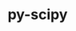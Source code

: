 ---
title: "py-scipy"
layout: cache
categories: [package, develop]
meta: {"compilers": ["apple-clang@=16.0.0", "gcc@=11.1.0", "gcc@=11.4.0", "gcc@=12.3.0", "gcc@=13.2.0", "gcc@=9.4.0", "oneapi@=2024.2.1"], "num_specs": 284, "num_specs_by_stack": {"data-vis-sdk": 9, "e4s": 51, "e4s-neoverse-v2": 18, "e4s-neoverse_v1": 18, "e4s-oneapi": 33, "e4s-power": 6, "ml-darwin-aarch64-mps": 33, "ml-linux-aarch64-cpu": 38, "ml-linux-aarch64-cuda": 38, "ml-linux-x86_64-cpu": 41, "ml-linux-x86_64-cuda": 43, "ml-linux-x86_64-rocm": 16, "root": 284, "tutorial": 8}, "oss": ["sequoia", "ubuntu20.04", "ubuntu22.04", "ubuntu24.04"], "platforms": ["darwin", "linux"], "stacks": ["data-vis-sdk", "e4s", "e4s-neoverse-v2", "e4s-neoverse_v1", "e4s-oneapi", "e4s-power", "ml-darwin-aarch64-mps", "ml-linux-aarch64-cpu", "ml-linux-aarch64-cuda", "ml-linux-x86_64-cpu", "ml-linux-x86_64-cuda", "ml-linux-x86_64-rocm", "root", "tutorial"], "targets": ["aarch64", "neoverse_v1", "neoverse_v2", "ppc64le", "x86_64_v3"], "versions": ["1.13.1", "1.14.1", "1.15.1", "1.15.2"]}
spec_details: [{"compiler": "gcc@=11.4.0", "hash": "2ahjytgpj6yp7myt4shek7u4k4roekdq", "os": "ubuntu22.04", "platform": "linux", "size": "-", "stacks": ["e4s-neoverse-v2", "root"], "target": "neoverse_v2", "variants": ["build_system=python_pip"], "versions": ["1.15.2"]}, {"compiler": "gcc@=11.4.0", "hash": "2ex6iwcokycah3iyq66kadhimqcsbtsi", "os": "ubuntu22.04", "platform": "linux", "size": "-", "stacks": ["e4s", "root"], "target": "x86_64_v3", "variants": ["build_system=python_pip"], "versions": ["1.15.2"]}, {"compiler": "gcc@=11.1.0", "hash": "2flxibvnu35at4cia26ibvy3jncxhsde", "os": "ubuntu20.04", "platform": "linux", "size": "-", "stacks": ["data-vis-sdk", "root"], "target": "x86_64_v3", "variants": ["build_system=python_pip"], "versions": ["1.15.2"]}, {"compiler": "gcc@=11.4.0", "hash": "2m7hqf3ywgko7dvwzdlps5vgmsp3aseq", "os": "ubuntu22.04", "platform": "linux", "size": "-", "stacks": ["e4s-neoverse-v2", "root"], "target": "neoverse_v2", "variants": ["build_system=python_pip"], "versions": ["1.15.2"]}, {"compiler": "apple-clang@=16.0.0", "hash": "2oetpfctscrvoyhauzgidcg4tc2uebuq", "os": "sequoia", "platform": "darwin", "size": "-", "stacks": ["ml-darwin-aarch64-mps", "root"], "target": "aarch64", "variants": ["build_system=python_pip"], "versions": ["1.15.2"]}, {"compiler": "gcc@=11.4.0", "hash": "2q6n5736adk4x7f2txer3gajvlc5zxul", "os": "ubuntu22.04", "platform": "linux", "size": "-", "stacks": ["root"], "target": "x86_64_v3", "variants": ["build_system=python_pip"], "versions": ["1.15.2"]}, {"compiler": "gcc@=11.4.0", "hash": "2seuwismeecq4w4brwgwh4kzigfzns64", "os": "ubuntu22.04", "platform": "linux", "size": "-", "stacks": ["e4s-neoverse_v1", "root"], "target": "neoverse_v1", "variants": ["build_system=python_pip", "patches=3720932"], "versions": ["1.13.1"]}, {"compiler": "gcc@=13.2.0", "hash": "2vty7dhmzboo5wpknbk6owyjppflpma4", "os": "ubuntu24.04", "platform": "linux", "size": "-", "stacks": ["ml-linux-x86_64-cpu", "ml-linux-x86_64-cuda", "root"], "target": "x86_64_v3", "variants": ["build_system=python_pip"], "versions": ["1.15.2"]}, {"compiler": "apple-clang@=16.0.0", "hash": "2zzeiyacc4d5wztvumfxwl5xp7wtlxmb", "os": "sequoia", "platform": "darwin", "size": "-", "stacks": ["root"], "target": "aarch64", "variants": ["build_system=python_pip"], "versions": ["1.15.2"]}, {"compiler": "gcc@=11.4.0", "hash": "34h7b3y2ptibwr5qizfz2ksjj73v7zzc", "os": "ubuntu22.04", "platform": "linux", "size": "-", "stacks": ["e4s", "root"], "target": "x86_64_v3", "variants": ["build_system=python_pip"], "versions": ["1.15.2"]}, {"compiler": "gcc@=13.2.0", "hash": "35ztjmopxqglfptybdeirpd3oxpghvou", "os": "ubuntu24.04", "platform": "linux", "size": "-", "stacks": ["ml-linux-aarch64-cuda", "root"], "target": "aarch64", "variants": ["build_system=python_pip"], "versions": ["1.15.2"]}, {"compiler": "gcc@=13.2.0", "hash": "3a3cnklbq7ewdvqy2koqgj2njfnyko76", "os": "ubuntu24.04", "platform": "linux", "size": "-", "stacks": ["ml-linux-aarch64-cpu", "ml-linux-aarch64-cuda", "root"], "target": "aarch64", "variants": ["build_system=python_pip"], "versions": ["1.15.2"]}, {"compiler": "oneapi@=2024.2.1", "hash": "3f7nq6mf6cthuq3eviqutaog6pmc4sa4", "os": "ubuntu22.04", "platform": "linux", "size": "-", "stacks": ["e4s-oneapi", "root"], "target": "x86_64_v3", "variants": ["build_system=python_pip"], "versions": ["1.15.2"]}, {"compiler": "oneapi@=2024.2.1", "hash": "3jdhc3tp2shwor4yftddnvoidg7xkwzq", "os": "ubuntu22.04", "platform": "linux", "size": "-", "stacks": ["e4s-oneapi", "root"], "target": "x86_64_v3", "variants": ["build_system=python_pip"], "versions": ["1.15.2"]}, {"compiler": "gcc@=13.2.0", "hash": "3lf4nenkglzys6y4uyj4l4endd2fcyle", "os": "ubuntu24.04", "platform": "linux", "size": "-", "stacks": ["ml-linux-x86_64-cpu", "ml-linux-x86_64-cuda", "root"], "target": "x86_64_v3", "variants": ["build_system=python_pip"], "versions": ["1.15.2"]}, {"compiler": "gcc@=11.4.0", "hash": "3orovflxl5ej2fkbombwirqgyioitmtr", "os": "ubuntu22.04", "platform": "linux", "size": "-", "stacks": ["e4s", "root"], "target": "x86_64_v3", "variants": ["build_system=python_pip"], "versions": ["1.15.2"]}, {"compiler": "gcc@=11.4.0", "hash": "3ueob37afqa622v3mjyyrxrbdh4qx5fn", "os": "ubuntu22.04", "platform": "linux", "size": "-", "stacks": ["e4s", "root"], "target": "x86_64_v3", "variants": ["build_system=python_pip"], "versions": ["1.15.2"]}, {"compiler": "oneapi@=2024.2.1", "hash": "42lxjsdj43luyneea6nmcejkb3trbnci", "os": "ubuntu22.04", "platform": "linux", "size": "-", "stacks": ["e4s-oneapi", "root"], "target": "x86_64_v3", "variants": ["build_system=python_pip"], "versions": ["1.15.2"]}, {"compiler": "oneapi@=2024.2.1", "hash": "467nr6tkzz3plpelxx2ogu5qsh755lnk", "os": "ubuntu22.04", "platform": "linux", "size": "-", "stacks": ["e4s-oneapi", "root"], "target": "x86_64_v3", "variants": ["build_system=python_pip"], "versions": ["1.15.2"]}, {"compiler": "gcc@=11.4.0", "hash": "4dnw4juellritp3fqpjciipdks46cmpb", "os": "ubuntu22.04", "platform": "linux", "size": "-", "stacks": ["e4s", "root"], "target": "x86_64_v3", "variants": ["build_system=python_pip"], "versions": ["1.15.2"]}, {"compiler": "gcc@=11.4.0", "hash": "4hmf5uzz5x55chlkqxuik3vc3rxe5s3k", "os": "ubuntu22.04", "platform": "linux", "size": "-", "stacks": ["e4s", "root"], "target": "x86_64_v3", "variants": ["build_system=python_pip"], "versions": ["1.15.2"]}, {"compiler": "apple-clang@=16.0.0", "hash": "4iqkst7k66dkxthrdt5ax5juypgxkwq2", "os": "sequoia", "platform": "darwin", "size": "-", "stacks": ["ml-darwin-aarch64-mps", "root"], "target": "aarch64", "variants": ["build_system=python_pip"], "versions": ["1.15.2"]}, {"compiler": "apple-clang@=16.0.0", "hash": "4pq3ahzj4qm2yd5ht52txeojwljjl6or", "os": "sequoia", "platform": "darwin", "size": "-", "stacks": ["ml-darwin-aarch64-mps", "root"], "target": "aarch64", "variants": ["build_system=python_pip"], "versions": ["1.15.2"]}, {"compiler": "gcc@=11.4.0", "hash": "4rmujw5xso37kx6ktmgmkw374aodf3f3", "os": "ubuntu22.04", "platform": "linux", "size": "-", "stacks": ["e4s", "root"], "target": "x86_64_v3", "variants": ["build_system=python_pip"], "versions": ["1.15.2"]}, {"compiler": "gcc@=11.4.0", "hash": "4rvmfacjnhxotxnrfx6pzlmaljx7fzpd", "os": "ubuntu22.04", "platform": "linux", "size": "-", "stacks": ["e4s", "root"], "target": "x86_64_v3", "variants": ["build_system=python_pip", "patches=3720932"], "versions": ["1.13.1"]}, {"compiler": "gcc@=13.2.0", "hash": "4t7bsgvo5oozf7wkapzjy3asnkffcm56", "os": "ubuntu24.04", "platform": "linux", "size": "-", "stacks": ["ml-linux-aarch64-cpu", "ml-linux-aarch64-cuda", "root"], "target": "aarch64", "variants": ["build_system=python_pip"], "versions": ["1.15.2"]}, {"compiler": "gcc@=13.2.0", "hash": "4w7vj7zdw46m6zxtqntmo23ko572hqxh", "os": "ubuntu24.04", "platform": "linux", "size": "-", "stacks": ["ml-linux-x86_64-cpu", "ml-linux-x86_64-cuda", "ml-linux-x86_64-rocm", "root"], "target": "x86_64_v3", "variants": ["build_system=python_pip"], "versions": ["1.15.2"]}, {"compiler": "gcc@=13.2.0", "hash": "4xf4olmc5xkad4j4vmctc6uajy2dmbql", "os": "ubuntu24.04", "platform": "linux", "size": "-", "stacks": ["ml-linux-x86_64-cpu", "ml-linux-x86_64-cuda", "ml-linux-x86_64-rocm", "root"], "target": "x86_64_v3", "variants": ["build_system=python_pip"], "versions": ["1.15.2"]}, {"compiler": "gcc@=13.2.0", "hash": "4yhvcobmudminuqipxvq6gwuuvfwc77i", "os": "ubuntu24.04", "platform": "linux", "size": "-", "stacks": ["ml-linux-x86_64-cpu", "ml-linux-x86_64-cuda", "ml-linux-x86_64-rocm", "root"], "target": "x86_64_v3", "variants": ["build_system=python_pip"], "versions": ["1.15.2"]}, {"compiler": "gcc@=13.2.0", "hash": "53jtdhzacewnegzsg643rzpbxzd3svih", "os": "ubuntu24.04", "platform": "linux", "size": "-", "stacks": ["ml-linux-x86_64-cpu", "ml-linux-x86_64-cuda", "ml-linux-x86_64-rocm", "root"], "target": "x86_64_v3", "variants": ["build_system=python_pip"], "versions": ["1.15.2"]}, {"compiler": "gcc@=11.4.0", "hash": "54kkwcsn32c4wa5rdtj2jcvt7bt363cv", "os": "ubuntu22.04", "platform": "linux", "size": "-", "stacks": ["e4s-neoverse_v1", "root"], "target": "neoverse_v1", "variants": ["build_system=python_pip"], "versions": ["1.14.1"]}, {"compiler": "gcc@=13.2.0", "hash": "54xz6wse7yan76sdoahgnkq4ghepdjrw", "os": "ubuntu24.04", "platform": "linux", "size": "-", "stacks": ["ml-linux-x86_64-cpu", "ml-linux-x86_64-cuda", "root"], "target": "x86_64_v3", "variants": ["build_system=python_pip"], "versions": ["1.15.2"]}, {"compiler": "gcc@=11.4.0", "hash": "56jnkexoi65vwh6f2ziy5bqlhbnr4rhg", "os": "ubuntu22.04", "platform": "linux", "size": "-", "stacks": ["e4s-neoverse_v1", "root"], "target": "neoverse_v1", "variants": ["build_system=python_pip", "patches=3720932"], "versions": ["1.13.1"]}, {"compiler": "gcc@=11.4.0", "hash": "5bjio6fkvdhjk6qfpteww6m42bhd3pfi", "os": "ubuntu22.04", "platform": "linux", "size": "-", "stacks": ["e4s", "root"], "target": "x86_64_v3", "variants": ["build_system=python_pip", "patches=3720932"], "versions": ["1.13.1"]}, {"compiler": "gcc@=11.4.0", "hash": "5mzfo3owly664au4vquzgpoarezw24fs", "os": "ubuntu22.04", "platform": "linux", "size": "-", "stacks": ["e4s", "root"], "target": "x86_64_v3", "variants": ["build_system=python_pip", "patches=3720932"], "versions": ["1.13.1"]}, {"compiler": "gcc@=11.4.0", "hash": "5ntgwaaap3zuo2g5irzkelurdszixun5", "os": "ubuntu22.04", "platform": "linux", "size": "-", "stacks": ["e4s", "root"], "target": "x86_64_v3", "variants": ["build_system=python_pip"], "versions": ["1.15.2"]}, {"compiler": "gcc@=13.2.0", "hash": "5qmcbujrznkzaz2igaqzooaqrphvjl4k", "os": "ubuntu24.04", "platform": "linux", "size": "-", "stacks": ["ml-linux-x86_64-cpu", "ml-linux-x86_64-cuda", "ml-linux-x86_64-rocm", "root"], "target": "x86_64_v3", "variants": ["build_system=python_pip"], "versions": ["1.15.2"]}, {"compiler": "gcc@=13.2.0", "hash": "5ve27wkbm333xtswbhbh6g24dkgrxymy", "os": "ubuntu24.04", "platform": "linux", "size": "-", "stacks": ["ml-linux-aarch64-cpu", "ml-linux-aarch64-cuda", "root"], "target": "aarch64", "variants": ["build_system=python_pip"], "versions": ["1.15.2"]}, {"compiler": "oneapi@=2024.2.1", "hash": "5wt7pbew4juxxu33e4xhjaghs4ehd2dw", "os": "ubuntu22.04", "platform": "linux", "size": "-", "stacks": ["e4s-oneapi", "root"], "target": "x86_64_v3", "variants": ["build_system=python_pip"], "versions": ["1.15.2"]}, {"compiler": "oneapi@=2024.2.1", "hash": "6cmg2wtsfsenxwocsaw4zmv6kcxk4jvp", "os": "ubuntu22.04", "platform": "linux", "size": "-", "stacks": ["e4s-oneapi", "root"], "target": "x86_64_v3", "variants": ["build_system=python_pip"], "versions": ["1.15.2"]}, {"compiler": "oneapi@=2024.2.1", "hash": "6csveauiypv7642quwrywsxhgjlohavz", "os": "ubuntu22.04", "platform": "linux", "size": "-", "stacks": ["e4s-oneapi", "root"], "target": "x86_64_v3", "variants": ["build_system=python_pip"], "versions": ["1.15.2"]}, {"compiler": "gcc@=11.4.0", "hash": "6eampq4ppescwjvi4yuwgdsvmp6gpf3e", "os": "ubuntu22.04", "platform": "linux", "size": "-", "stacks": ["e4s-neoverse_v1", "root"], "target": "neoverse_v1", "variants": ["build_system=python_pip"], "versions": ["1.14.1"]}, {"compiler": "gcc@=13.2.0", "hash": "6l6geutboymt6uba2u2sqqgellr47lth", "os": "ubuntu24.04", "platform": "linux", "size": "-", "stacks": ["ml-linux-aarch64-cpu", "ml-linux-aarch64-cuda", "root"], "target": "aarch64", "variants": ["build_system=python_pip"], "versions": ["1.15.2"]}, {"compiler": "gcc@=13.2.0", "hash": "6tvnfkk3d6nn7lh225p7z2t44pjzrnne", "os": "ubuntu24.04", "platform": "linux", "size": "-", "stacks": ["ml-linux-x86_64-cpu", "ml-linux-x86_64-cuda", "root"], "target": "x86_64_v3", "variants": ["build_system=python_pip"], "versions": ["1.15.2"]}, {"compiler": "gcc@=13.2.0", "hash": "6ugatpx4pqzxlmufopbxxsrzi5x6bonk", "os": "ubuntu24.04", "platform": "linux", "size": "-", "stacks": ["ml-linux-x86_64-cpu", "ml-linux-x86_64-cuda", "root"], "target": "x86_64_v3", "variants": ["build_system=python_pip"], "versions": ["1.15.2"]}, {"compiler": "oneapi@=2024.2.1", "hash": "6wnrugaxkjsgzsna4jfesj5uimtumcs6", "os": "ubuntu22.04", "platform": "linux", "size": "-", "stacks": ["e4s-oneapi", "root"], "target": "x86_64_v3", "variants": ["build_system=python_pip"], "versions": ["1.15.2"]}, {"compiler": "gcc@=13.2.0", "hash": "7i5gdkresfonsukhwqlvpytb37bnfufg", "os": "ubuntu24.04", "platform": "linux", "size": "-", "stacks": ["root"], "target": "aarch64", "variants": ["build_system=python_pip"], "versions": ["1.15.2"]}, {"compiler": "gcc@=13.2.0", "hash": "7kejgx6ivlu6hnv6fzwjv54tubvrxitx", "os": "ubuntu24.04", "platform": "linux", "size": "-", "stacks": ["ml-linux-aarch64-cpu", "ml-linux-aarch64-cuda", "root"], "target": "aarch64", "variants": ["build_system=python_pip"], "versions": ["1.15.2"]}, {"compiler": "gcc@=11.4.0", "hash": "7kiug5m5sa2mwoozzftaya77a4gtv4qm", "os": "ubuntu22.04", "platform": "linux", "size": "-", "stacks": ["e4s", "root"], "target": "x86_64_v3", "variants": ["build_system=python_pip"], "versions": ["1.15.2"]}, {"compiler": "gcc@=13.2.0", "hash": "7l7s5l7ridpud4da6fkrpkb55ycuowmj", "os": "ubuntu24.04", "platform": "linux", "size": "-", "stacks": ["ml-linux-x86_64-cpu", "ml-linux-x86_64-cuda", "root"], "target": "x86_64_v3", "variants": ["build_system=python_pip"], "versions": ["1.15.2"]}, {"compiler": "gcc@=13.2.0", "hash": "7pbockzimhoqqropsmxijmensmvufyh5", "os": "ubuntu24.04", "platform": "linux", "size": "-", "stacks": ["ml-linux-x86_64-cuda", "root"], "target": "x86_64_v3", "variants": ["build_system=python_pip"], "versions": ["1.15.2"]}, {"compiler": "gcc@=11.4.0", "hash": "7stxqtwb2wllj4u5gkyfzlj3xzelzpqh", "os": "ubuntu22.04", "platform": "linux", "size": "-", "stacks": ["e4s", "root"], "target": "x86_64_v3", "variants": ["build_system=python_pip"], "versions": ["1.15.2"]}, {"compiler": "gcc@=11.4.0", "hash": "a4jngysx3x3ekanyzdvbhirtuzt5idem", "os": "ubuntu22.04", "platform": "linux", "size": "-", "stacks": ["e4s", "root"], "target": "x86_64_v3", "variants": ["build_system=python_pip"], "versions": ["1.15.2"]}, {"compiler": "gcc@=11.4.0", "hash": "a5baikkubny5drvv6cbadsze4vtjg5qa", "os": "ubuntu22.04", "platform": "linux", "size": "-", "stacks": ["e4s", "root"], "target": "x86_64_v3", "variants": ["build_system=python_pip"], "versions": ["1.15.2"]}, {"compiler": "gcc@=13.2.0", "hash": "a746v23oyxe3c7ar7w2kbtq7i6b4fnqb", "os": "ubuntu24.04", "platform": "linux", "size": "-", "stacks": ["ml-linux-aarch64-cpu", "ml-linux-aarch64-cuda", "root"], "target": "aarch64", "variants": ["build_system=python_pip"], "versions": ["1.15.2"]}, {"compiler": "gcc@=13.2.0", "hash": "aeghen4bb7rwvs3cvmqhome7ovtmoskg", "os": "ubuntu24.04", "platform": "linux", "size": "-", "stacks": ["ml-linux-x86_64-cpu", "ml-linux-x86_64-cuda", "ml-linux-x86_64-rocm", "root"], "target": "x86_64_v3", "variants": ["build_system=python_pip"], "versions": ["1.15.2"]}, {"compiler": "gcc@=13.2.0", "hash": "ajan746wkhsy4rbwdlsgv3buqgqx2s6g", "os": "ubuntu24.04", "platform": "linux", "size": "-", "stacks": ["ml-linux-aarch64-cpu", "ml-linux-aarch64-cuda", "root"], "target": "aarch64", "variants": ["build_system=python_pip"], "versions": ["1.15.2"]}, {"compiler": "apple-clang@=16.0.0", "hash": "ajm5qzvoa33cumqdlsbopyrhdm3qyaid", "os": "sequoia", "platform": "darwin", "size": "-", "stacks": ["ml-darwin-aarch64-mps", "root"], "target": "aarch64", "variants": ["build_system=python_pip"], "versions": ["1.15.2"]}, {"compiler": "apple-clang@=16.0.0", "hash": "argumy2gvfoabztjg7uiw7ayny66umjs", "os": "sequoia", "platform": "darwin", "size": "-", "stacks": ["ml-darwin-aarch64-mps", "root"], "target": "aarch64", "variants": ["build_system=python_pip"], "versions": ["1.15.2"]}, {"compiler": "apple-clang@=16.0.0", "hash": "av4h6pieewtbpihhttaz3ms2b34l2w2v", "os": "sequoia", "platform": "darwin", "size": "-", "stacks": ["ml-darwin-aarch64-mps", "root"], "target": "aarch64", "variants": ["build_system=python_pip"], "versions": ["1.15.2"]}, {"compiler": "gcc@=13.2.0", "hash": "awu62ekv5wn2hgwwpmglhzcxflufm3mg", "os": "ubuntu24.04", "platform": "linux", "size": "-", "stacks": ["ml-linux-x86_64-cpu", "ml-linux-x86_64-cuda", "root"], "target": "x86_64_v3", "variants": ["build_system=python_pip"], "versions": ["1.15.2"]}, {"compiler": "gcc@=11.4.0", "hash": "b4wzwvxpvngri25pyj3tr4dpxyh2lbes", "os": "ubuntu22.04", "platform": "linux", "size": "-", "stacks": ["e4s", "root"], "target": "x86_64_v3", "variants": ["build_system=python_pip"], "versions": ["1.15.2"]}, {"compiler": "oneapi@=2024.2.1", "hash": "bc4vl2ejodmg6tbdeitgvmrvuvakf5aa", "os": "ubuntu22.04", "platform": "linux", "size": "-", "stacks": ["e4s-oneapi", "root"], "target": "x86_64_v3", "variants": ["build_system=python_pip"], "versions": ["1.15.2"]}, {"compiler": "gcc@=12.3.0", "hash": "bdh6bf3vwlnhrkg3fspcj2f3hthatxvr", "os": "ubuntu22.04", "platform": "linux", "size": "-", "stacks": ["root", "tutorial"], "target": "x86_64_v3", "variants": ["build_system=python_pip"], "versions": ["1.15.2"]}, {"compiler": "apple-clang@=16.0.0", "hash": "bfifl6vuc2zsroacmxqgp2r3boat4f7d", "os": "sequoia", "platform": "darwin", "size": "-", "stacks": ["ml-darwin-aarch64-mps", "root"], "target": "aarch64", "variants": ["build_system=python_pip"], "versions": ["1.15.2"]}, {"compiler": "oneapi@=2024.2.1", "hash": "bi67qs5a6o5s6qpzeegr6mvitax5spcn", "os": "ubuntu22.04", "platform": "linux", "size": "-", "stacks": ["e4s-oneapi", "root"], "target": "x86_64_v3", "variants": ["build_system=python_pip"], "versions": ["1.15.2"]}, {"compiler": "gcc@=13.2.0", "hash": "brfuln2h32girxmzvkozlp7wcc7vijgu", "os": "ubuntu24.04", "platform": "linux", "size": "-", "stacks": ["ml-linux-x86_64-cpu", "ml-linux-x86_64-cuda", "root"], "target": "x86_64_v3", "variants": ["build_system=python_pip"], "versions": ["1.15.2"]}, {"compiler": "gcc@=11.4.0", "hash": "bxpkismixv7npfuo6jisei3cav3c3fvj", "os": "ubuntu22.04", "platform": "linux", "size": "-", "stacks": ["e4s", "root"], "target": "x86_64_v3", "variants": ["build_system=python_pip"], "versions": ["1.15.2"]}, {"compiler": "gcc@=13.2.0", "hash": "c3kegxwinyg6rft6g2qtmnwpecrzd3av", "os": "ubuntu24.04", "platform": "linux", "size": "-", "stacks": ["ml-linux-aarch64-cpu", "ml-linux-aarch64-cuda", "root"], "target": "aarch64", "variants": ["build_system=python_pip"], "versions": ["1.15.2"]}, {"compiler": "gcc@=13.2.0", "hash": "cbf3ss3zllxzk4vpew5b2ylt3uv7rw3s", "os": "ubuntu24.04", "platform": "linux", "size": "-", "stacks": ["root"], "target": "x86_64_v3", "variants": ["build_system=python_pip"], "versions": ["1.15.2"]}, {"compiler": "gcc@=9.4.0", "hash": "cbko5oau3lifyg5i4tgun3xmlsn3j6a2", "os": "ubuntu20.04", "platform": "linux", "size": "-", "stacks": ["e4s-power", "root"], "target": "ppc64le", "variants": ["build_system=python_pip"], "versions": ["1.15.1"]}, {"compiler": "gcc@=13.2.0", "hash": "cmfftmhu3yhkczu5jdhpbjikbdc4ikrd", "os": "ubuntu24.04", "platform": "linux", "size": "-", "stacks": ["ml-linux-x86_64-cpu", "ml-linux-x86_64-cuda", "ml-linux-x86_64-rocm", "root"], "target": "x86_64_v3", "variants": ["build_system=python_pip"], "versions": ["1.15.2"]}, {"compiler": "gcc@=11.4.0", "hash": "curpa6fmi4f5nn5snizxpllwpg5y2qur", "os": "ubuntu22.04", "platform": "linux", "size": "-", "stacks": ["e4s", "root"], "target": "x86_64_v3", "variants": ["build_system=python_pip"], "versions": ["1.15.2"]}, {"compiler": "gcc@=11.4.0", "hash": "ddewtckupfy2p4zt4f74ceqgd65fuoie", "os": "ubuntu22.04", "platform": "linux", "size": "-", "stacks": ["e4s-neoverse_v1", "root"], "target": "neoverse_v1", "variants": ["build_system=python_pip", "patches=3720932"], "versions": ["1.13.1"]}, {"compiler": "gcc@=9.4.0", "hash": "dlwxcnmm5hbcta3sf65q57vsu34bb4pn", "os": "ubuntu20.04", "platform": "linux", "size": "-", "stacks": ["e4s-power", "root"], "target": "ppc64le", "variants": ["build_system=python_pip"], "versions": ["1.15.1"]}, {"compiler": "gcc@=13.2.0", "hash": "dmyxmiaccem5ed27m4fr4jth2jn3k6je", "os": "ubuntu24.04", "platform": "linux", "size": "-", "stacks": ["ml-linux-x86_64-cpu", "ml-linux-x86_64-cuda", "root"], "target": "x86_64_v3", "variants": ["build_system=python_pip"], "versions": ["1.15.2"]}, {"compiler": "gcc@=13.2.0", "hash": "dnwqe4gogezuuln6ppgq3jssrkmh7r76", "os": "ubuntu24.04", "platform": "linux", "size": "-", "stacks": ["root"], "target": "aarch64", "variants": ["build_system=python_pip"], "versions": ["1.15.2"]}, {"compiler": "oneapi@=2024.2.1", "hash": "dqtbolzvattnexf32wu37ccuk5jjbfdh", "os": "ubuntu22.04", "platform": "linux", "size": "-", "stacks": ["e4s-oneapi", "root"], "target": "x86_64_v3", "variants": ["build_system=python_pip"], "versions": ["1.15.2"]}, {"compiler": "gcc@=13.2.0", "hash": "drsknnevp5rfn6ow4ydxupjqebvckq4h", "os": "ubuntu24.04", "platform": "linux", "size": "-", "stacks": ["ml-linux-aarch64-cpu", "root"], "target": "aarch64", "variants": ["build_system=python_pip"], "versions": ["1.15.2"]}, {"compiler": "oneapi@=2024.2.1", "hash": "dsi4pciiyra4jrjrhhplgxtoeuwwhqf4", "os": "ubuntu22.04", "platform": "linux", "size": "-", "stacks": ["root"], "target": "x86_64_v3", "variants": ["build_system=python_pip"], "versions": ["1.15.2"]}, {"compiler": "gcc@=13.2.0", "hash": "dst7o3dd5ij2akqz7cowpmiypp6g3or5", "os": "ubuntu24.04", "platform": "linux", "size": "-", "stacks": ["ml-linux-x86_64-cpu", "ml-linux-x86_64-cuda", "ml-linux-x86_64-rocm", "root"], "target": "x86_64_v3", "variants": ["build_system=python_pip"], "versions": ["1.15.2"]}, {"compiler": "gcc@=11.4.0", "hash": "dudcuset5sa6oeefp2odunf5xuw6fpmv", "os": "ubuntu22.04", "platform": "linux", "size": "-", "stacks": ["e4s", "root"], "target": "x86_64_v3", "variants": ["build_system=python_pip"], "versions": ["1.15.2"]}, {"compiler": "gcc@=13.2.0", "hash": "dyl6h7cqqnqd5mxudqiepxtvlorlegig", "os": "ubuntu24.04", "platform": "linux", "size": "-", "stacks": ["ml-linux-aarch64-cpu", "ml-linux-aarch64-cuda", "root"], "target": "aarch64", "variants": ["build_system=python_pip"], "versions": ["1.15.2"]}, {"compiler": "gcc@=11.4.0", "hash": "e4tnoj4tb3t33ukdlnhtx2gd44eodblv", "os": "ubuntu22.04", "platform": "linux", "size": "-", "stacks": ["e4s", "root"], "target": "x86_64_v3", "variants": ["build_system=python_pip"], "versions": ["1.15.2"]}, {"compiler": "gcc@=11.4.0", "hash": "el3cxfaezdvo2yl33xmr72kvd3jblwdi", "os": "ubuntu22.04", "platform": "linux", "size": "-", "stacks": ["e4s-neoverse-v2", "root"], "target": "neoverse_v2", "variants": ["build_system=python_pip"], "versions": ["1.15.2"]}, {"compiler": "gcc@=11.4.0", "hash": "elgfxtxlv6rupobeq7ld65rhwvhimawa", "os": "ubuntu22.04", "platform": "linux", "size": "-", "stacks": ["e4s", "root"], "target": "x86_64_v3", "variants": ["build_system=python_pip"], "versions": ["1.15.2"]}, {"compiler": "gcc@=11.4.0", "hash": "enpx5xyn7tokxmokrovcjruy63txhl7z", "os": "ubuntu22.04", "platform": "linux", "size": "-", "stacks": ["e4s", "root"], "target": "x86_64_v3", "variants": ["build_system=python_pip", "patches=3720932"], "versions": ["1.13.1"]}, {"compiler": "gcc@=11.4.0", "hash": "eo27bdk5railswgbd6cdjxursoljo3aj", "os": "ubuntu22.04", "platform": "linux", "size": "-", "stacks": ["e4s", "root"], "target": "x86_64_v3", "variants": ["build_system=python_pip"], "versions": ["1.15.2"]}, {"compiler": "gcc@=11.4.0", "hash": "eq7kdxq2fd4g6a6mzrqutzyybv27tzsc", "os": "ubuntu22.04", "platform": "linux", "size": "-", "stacks": ["e4s", "root"], "target": "x86_64_v3", "variants": ["build_system=python_pip"], "versions": ["1.15.2"]}, {"compiler": "apple-clang@=16.0.0", "hash": "f3t67aqay5w6v5nkd7taa7q2n4zulghg", "os": "sequoia", "platform": "darwin", "size": "-", "stacks": ["ml-darwin-aarch64-mps", "root"], "target": "aarch64", "variants": ["build_system=python_pip"], "versions": ["1.15.2"]}, {"compiler": "gcc@=11.1.0", "hash": "fdeeerul7ug2iz6wtowzezcqbbibbelp", "os": "ubuntu20.04", "platform": "linux", "size": "-", "stacks": ["data-vis-sdk", "root"], "target": "x86_64_v3", "variants": ["build_system=python_pip"], "versions": ["1.15.2"]}, {"compiler": "apple-clang@=16.0.0", "hash": "fgit57xw7j3wjngzccgljwy72vrredg6", "os": "sequoia", "platform": "darwin", "size": "-", "stacks": ["ml-darwin-aarch64-mps", "root"], "target": "aarch64", "variants": ["build_system=python_pip"], "versions": ["1.15.2"]}, {"compiler": "gcc@=12.3.0", "hash": "fhsedoukdyy5wz5hkjy2ybq2zaxse73a", "os": "ubuntu22.04", "platform": "linux", "size": "-", "stacks": ["root", "tutorial"], "target": "x86_64_v3", "variants": ["build_system=python_pip"], "versions": ["1.15.2"]}, {"compiler": "gcc@=11.4.0", "hash": "fmo3lb7ojwzwew4sgbxvci62rhirqeow", "os": "ubuntu22.04", "platform": "linux", "size": "-", "stacks": ["e4s", "root"], "target": "x86_64_v3", "variants": ["build_system=python_pip"], "versions": ["1.15.2"]}, {"compiler": "gcc@=9.4.0", "hash": "frluscgct6ez3hgmcxlw7hhkqz3hqqv4", "os": "ubuntu20.04", "platform": "linux", "size": "-", "stacks": ["e4s-power", "root"], "target": "ppc64le", "variants": ["build_system=python_pip"], "versions": ["1.15.1"]}, {"compiler": "gcc@=13.2.0", "hash": "fzbx3tyjmpujbex7uh7gkd7tnrpc4dtg", "os": "ubuntu24.04", "platform": "linux", "size": "-", "stacks": ["ml-linux-aarch64-cpu", "ml-linux-aarch64-cuda", "root"], "target": "aarch64", "variants": ["build_system=python_pip"], "versions": ["1.15.2"]}, {"compiler": "gcc@=13.2.0", "hash": "g6c4gmhfqjgkqsb4jlpbwpnym52yghlz", "os": "ubuntu24.04", "platform": "linux", "size": "-", "stacks": ["ml-linux-aarch64-cpu", "ml-linux-aarch64-cuda", "root"], "target": "aarch64", "variants": ["build_system=python_pip"], "versions": ["1.15.2"]}, {"compiler": "apple-clang@=16.0.0", "hash": "g6vuet32pflupt5wwsqcaakjor7du6t6", "os": "sequoia", "platform": "darwin", "size": "-", "stacks": ["ml-darwin-aarch64-mps", "root"], "target": "aarch64", "variants": ["build_system=python_pip"], "versions": ["1.15.2"]}, {"compiler": "oneapi@=2024.2.1", "hash": "gb74sqsv3fp4ycmkwy6st7y674r5xkwm", "os": "ubuntu22.04", "platform": "linux", "size": "-", "stacks": ["e4s-oneapi", "root"], "target": "x86_64_v3", "variants": ["build_system=python_pip"], "versions": ["1.15.2"]}, {"compiler": "gcc@=11.4.0", "hash": "gdd4xx7ivc5lsh4hxif3ezytpaqemkp7", "os": "ubuntu22.04", "platform": "linux", "size": "-", "stacks": ["root"], "target": "x86_64_v3", "variants": ["build_system=python_pip"], "versions": ["1.15.2"]}, {"compiler": "gcc@=11.4.0", "hash": "gebphjted627ntgronjdxsh75h75gtq2", "os": "ubuntu22.04", "platform": "linux", "size": "-", "stacks": ["e4s-neoverse_v1", "root"], "target": "neoverse_v1", "variants": ["build_system=python_pip"], "versions": ["1.14.1"]}, {"compiler": "gcc@=11.4.0", "hash": "gny3sukiarifc5oyv2i7krvch3x2anmv", "os": "ubuntu22.04", "platform": "linux", "size": "-", "stacks": ["e4s-neoverse_v1", "root"], "target": "neoverse_v1", "variants": ["build_system=python_pip", "patches=3720932"], "versions": ["1.13.1"]}, {"compiler": "gcc@=11.4.0", "hash": "goqpiga7oftj6gm6gr6hqgf6btikyi7b", "os": "ubuntu22.04", "platform": "linux", "size": "-", "stacks": ["e4s", "root"], "target": "x86_64_v3", "variants": ["build_system=python_pip"], "versions": ["1.15.2"]}, {"compiler": "gcc@=13.2.0", "hash": "gpz6wp6goxtqr44k3c5sgxowztggjpom", "os": "ubuntu24.04", "platform": "linux", "size": "-", "stacks": ["ml-linux-aarch64-cpu", "ml-linux-aarch64-cuda", "root"], "target": "aarch64", "variants": ["build_system=python_pip"], "versions": ["1.15.2"]}, {"compiler": "gcc@=11.4.0", "hash": "gshqcxihe3wwlz6zwfoefr3pdbzl5ca7", "os": "ubuntu22.04", "platform": "linux", "size": "-", "stacks": ["e4s", "root"], "target": "x86_64_v3", "variants": ["build_system=python_pip"], "versions": ["1.15.2"]}, {"compiler": "oneapi@=2024.2.1", "hash": "gzek7bxes2rm3jktjtdz7nt67iehuyu2", "os": "ubuntu22.04", "platform": "linux", "size": "-", "stacks": ["e4s-oneapi", "root"], "target": "x86_64_v3", "variants": ["build_system=python_pip"], "versions": ["1.15.2"]}, {"compiler": "gcc@=11.1.0", "hash": "gzkjllcq5jmptk7isbzhmjkj3777obu5", "os": "ubuntu20.04", "platform": "linux", "size": "-", "stacks": ["data-vis-sdk", "root"], "target": "x86_64_v3", "variants": ["build_system=python_pip"], "versions": ["1.15.2"]}, {"compiler": "gcc@=13.2.0", "hash": "h6z5np6hp3iodm3lf4thdl6eswbny4i7", "os": "ubuntu24.04", "platform": "linux", "size": "-", "stacks": ["ml-linux-aarch64-cpu", "ml-linux-aarch64-cuda", "root"], "target": "aarch64", "variants": ["build_system=python_pip"], "versions": ["1.15.2"]}, {"compiler": "apple-clang@=16.0.0", "hash": "hgzniorpxnytxi6c5q26xsnbtel5itsl", "os": "sequoia", "platform": "darwin", "size": "-", "stacks": ["ml-darwin-aarch64-mps", "root"], "target": "aarch64", "variants": ["build_system=python_pip"], "versions": ["1.15.2"]}, {"compiler": "gcc@=13.2.0", "hash": "hrvlsnf3s4sgl62txyj4qmrfa7dixrbv", "os": "ubuntu24.04", "platform": "linux", "size": "-", "stacks": ["ml-linux-aarch64-cpu", "ml-linux-aarch64-cuda", "root"], "target": "aarch64", "variants": ["build_system=python_pip"], "versions": ["1.15.2"]}, {"compiler": "apple-clang@=16.0.0", "hash": "hub3m4ebmeb7z2z2g674ugtntgpeaeae", "os": "sequoia", "platform": "darwin", "size": "-", "stacks": ["ml-darwin-aarch64-mps", "root"], "target": "aarch64", "variants": ["build_system=python_pip"], "versions": ["1.15.2"]}, {"compiler": "gcc@=11.4.0", "hash": "hxaxky25ydcw4a7ihxvvz4qnapoij47d", "os": "ubuntu22.04", "platform": "linux", "size": "-", "stacks": ["e4s-neoverse-v2", "root"], "target": "neoverse_v2", "variants": ["build_system=python_pip"], "versions": ["1.15.2"]}, {"compiler": "apple-clang@=16.0.0", "hash": "i3p35wfxancsjynkcenj423dijddsekf", "os": "sequoia", "platform": "darwin", "size": "-", "stacks": ["ml-darwin-aarch64-mps", "root"], "target": "aarch64", "variants": ["build_system=python_pip"], "versions": ["1.15.2"]}, {"compiler": "gcc@=13.2.0", "hash": "i3qo6ehxf34vsouo4lh24vim3omgfg2z", "os": "ubuntu24.04", "platform": "linux", "size": "-", "stacks": ["ml-linux-aarch64-cpu", "ml-linux-aarch64-cuda", "root"], "target": "aarch64", "variants": ["build_system=python_pip"], "versions": ["1.15.2"]}, {"compiler": "gcc@=11.4.0", "hash": "icydnamx6gnmls3utyirztokikge7i6q", "os": "ubuntu22.04", "platform": "linux", "size": "-", "stacks": ["e4s", "root"], "target": "x86_64_v3", "variants": ["build_system=python_pip"], "versions": ["1.15.2"]}, {"compiler": "gcc@=13.2.0", "hash": "ihc64pi74vfrjrqdmvdd42c757wb2foo", "os": "ubuntu24.04", "platform": "linux", "size": "-", "stacks": ["ml-linux-x86_64-cpu", "ml-linux-x86_64-cuda", "root"], "target": "x86_64_v3", "variants": ["build_system=python_pip"], "versions": ["1.15.2"]}, {"compiler": "gcc@=13.2.0", "hash": "ii2luhcskrq6ywvmlrucvh5qbelgd7ls", "os": "ubuntu24.04", "platform": "linux", "size": "-", "stacks": ["ml-linux-x86_64-cpu", "ml-linux-x86_64-cuda", "ml-linux-x86_64-rocm", "root"], "target": "x86_64_v3", "variants": ["build_system=python_pip"], "versions": ["1.15.2"]}, {"compiler": "gcc@=13.2.0", "hash": "il7uznm2lwkxkhu64d7ohyyrgoqwkykr", "os": "ubuntu24.04", "platform": "linux", "size": "-", "stacks": ["ml-linux-x86_64-cuda", "root"], "target": "x86_64_v3", "variants": ["build_system=python_pip"], "versions": ["1.15.2"]}, {"compiler": "gcc@=11.4.0", "hash": "iodtqm3ptx53qeq46gwaxcfc22xhmfwa", "os": "ubuntu22.04", "platform": "linux", "size": "-", "stacks": ["root"], "target": "x86_64_v3", "variants": ["build_system=python_pip"], "versions": ["1.15.2"]}, {"compiler": "oneapi@=2024.2.1", "hash": "iq2a5x2p4pfk3xs3pvpukbqltexgltkl", "os": "ubuntu22.04", "platform": "linux", "size": "-", "stacks": ["e4s-oneapi", "root"], "target": "x86_64_v3", "variants": ["build_system=python_pip"], "versions": ["1.15.2"]}, {"compiler": "gcc@=11.4.0", "hash": "itf2rpurqsdh2rswc2hvqfsp7e66lpfs", "os": "ubuntu22.04", "platform": "linux", "size": "-", "stacks": ["e4s-neoverse-v2", "root"], "target": "neoverse_v2", "variants": ["build_system=python_pip"], "versions": ["1.15.2"]}, {"compiler": "gcc@=9.4.0", "hash": "iv4qr4ipi3cnwr7tv2ej3k5dnjqvcn3y", "os": "ubuntu20.04", "platform": "linux", "size": "-", "stacks": ["e4s-power", "root"], "target": "ppc64le", "variants": ["build_system=python_pip"], "versions": ["1.15.1"]}, {"compiler": "gcc@=11.4.0", "hash": "iwntjnufvplpuuyp3wd7nthfmlxh57zy", "os": "ubuntu22.04", "platform": "linux", "size": "-", "stacks": ["e4s-neoverse-v2", "root"], "target": "neoverse_v2", "variants": ["build_system=python_pip"], "versions": ["1.15.2"]}, {"compiler": "gcc@=11.4.0", "hash": "j5uqjx7pf5egqsbwqp7gwiwijesnqttq", "os": "ubuntu22.04", "platform": "linux", "size": "-", "stacks": ["e4s", "root"], "target": "x86_64_v3", "variants": ["build_system=python_pip", "patches=3720932"], "versions": ["1.13.1"]}, {"compiler": "oneapi@=2024.2.1", "hash": "j6uy5reottz5k7btmk7puwqaqyyu474c", "os": "ubuntu22.04", "platform": "linux", "size": "-", "stacks": ["e4s-oneapi", "root"], "target": "x86_64_v3", "variants": ["build_system=python_pip"], "versions": ["1.15.2"]}, {"compiler": "apple-clang@=16.0.0", "hash": "ja4bwbeml3d6bpiz7pc4lrbglmlaxaoe", "os": "sequoia", "platform": "darwin", "size": "-", "stacks": ["ml-darwin-aarch64-mps", "root"], "target": "aarch64", "variants": ["build_system=python_pip"], "versions": ["1.15.2"]}, {"compiler": "apple-clang@=16.0.0", "hash": "jjabp3rjn6oo6ermeaqsqqbjzazcnws4", "os": "sequoia", "platform": "darwin", "size": "-", "stacks": ["ml-darwin-aarch64-mps", "root"], "target": "aarch64", "variants": ["build_system=python_pip"], "versions": ["1.15.2"]}, {"compiler": "gcc@=11.1.0", "hash": "jl34stk35oh74utqc3dkiqgfisepalep", "os": "ubuntu20.04", "platform": "linux", "size": "-", "stacks": ["data-vis-sdk", "root"], "target": "x86_64_v3", "variants": ["build_system=python_pip"], "versions": ["1.15.2"]}, {"compiler": "gcc@=11.1.0", "hash": "jmxg4376klrqt6fe2hc4kzshazdzjlu6", "os": "ubuntu20.04", "platform": "linux", "size": "-", "stacks": ["data-vis-sdk", "root"], "target": "x86_64_v3", "variants": ["build_system=python_pip"], "versions": ["1.15.2"]}, {"compiler": "apple-clang@=16.0.0", "hash": "jr4mz7i7nqp66fia335xhqc3g3ii2bqx", "os": "sequoia", "platform": "darwin", "size": "-", "stacks": ["ml-darwin-aarch64-mps", "root"], "target": "aarch64", "variants": ["build_system=python_pip"], "versions": ["1.15.2"]}, {"compiler": "gcc@=13.2.0", "hash": "juaypm735jyja5hoxz7a46jwjpvg2hka", "os": "ubuntu24.04", "platform": "linux", "size": "-", "stacks": ["ml-linux-aarch64-cpu", "ml-linux-aarch64-cuda", "root"], "target": "aarch64", "variants": ["build_system=python_pip"], "versions": ["1.15.2"]}, {"compiler": "gcc@=11.4.0", "hash": "jzjz62jnncqnqgbeymxe7s35hl6iktmy", "os": "ubuntu22.04", "platform": "linux", "size": "-", "stacks": ["e4s", "root"], "target": "x86_64_v3", "variants": ["build_system=python_pip"], "versions": ["1.15.2"]}, {"compiler": "gcc@=12.3.0", "hash": "k3pgpdllqyvislz7uf6ssgqwv46wjsma", "os": "ubuntu22.04", "platform": "linux", "size": "-", "stacks": ["root", "tutorial"], "target": "x86_64_v3", "variants": ["build_system=python_pip"], "versions": ["1.15.2"]}, {"compiler": "gcc@=13.2.0", "hash": "k4yn22zjwg6q6gtsiuucwtxbk7xwgeot", "os": "ubuntu24.04", "platform": "linux", "size": "-", "stacks": ["ml-linux-aarch64-cpu", "ml-linux-aarch64-cuda", "root"], "target": "aarch64", "variants": ["build_system=python_pip"], "versions": ["1.15.2"]}, {"compiler": "gcc@=11.4.0", "hash": "k5lzxduoik6jd4xvdgfwirsgipu5c35l", "os": "ubuntu22.04", "platform": "linux", "size": "-", "stacks": ["e4s-neoverse_v1", "root"], "target": "neoverse_v1", "variants": ["build_system=python_pip", "patches=3720932"], "versions": ["1.13.1"]}, {"compiler": "gcc@=13.2.0", "hash": "kacew6czguwyfvnolonccz3sckfduxwv", "os": "ubuntu24.04", "platform": "linux", "size": "-", "stacks": ["ml-linux-aarch64-cpu", "ml-linux-aarch64-cuda", "root"], "target": "aarch64", "variants": ["build_system=python_pip"], "versions": ["1.15.2"]}, {"compiler": "oneapi@=2024.2.1", "hash": "kbei6dgpuzdkajzmzyhg4mkdf3qeijct", "os": "ubuntu22.04", "platform": "linux", "size": "-", "stacks": ["e4s-oneapi", "root"], "target": "x86_64_v3", "variants": ["build_system=python_pip"], "versions": ["1.15.2"]}, {"compiler": "gcc@=13.2.0", "hash": "kdcblzdnkfzi27aaycobh3yoep4b2s7y", "os": "ubuntu24.04", "platform": "linux", "size": "-", "stacks": ["ml-linux-x86_64-cpu", "ml-linux-x86_64-cuda", "ml-linux-x86_64-rocm", "root"], "target": "x86_64_v3", "variants": ["build_system=python_pip"], "versions": ["1.15.2"]}, {"compiler": "oneapi@=2024.2.1", "hash": "kfuy7zncun43molqmdepzmvnkymshr6w", "os": "ubuntu22.04", "platform": "linux", "size": "-", "stacks": ["e4s-oneapi", "root"], "target": "x86_64_v3", "variants": ["build_system=python_pip"], "versions": ["1.15.2"]}, {"compiler": "gcc@=9.4.0", "hash": "khulgjgetx7keosaeql5rzooiofa5q26", "os": "ubuntu20.04", "platform": "linux", "size": "-", "stacks": ["e4s-power", "root"], "target": "ppc64le", "variants": ["build_system=python_pip"], "versions": ["1.15.1"]}, {"compiler": "gcc@=11.4.0", "hash": "kj23jdgmwkdtvg45btc3k5q4r4b6wiy5", "os": "ubuntu22.04", "platform": "linux", "size": "-", "stacks": ["e4s", "root"], "target": "x86_64_v3", "variants": ["build_system=python_pip"], "versions": ["1.15.2"]}, {"compiler": "gcc@=11.4.0", "hash": "kkda2xd3bkqwlq4v6jfpr4b3mzkjapnq", "os": "ubuntu22.04", "platform": "linux", "size": "-", "stacks": ["root"], "target": "x86_64_v3", "variants": ["build_system=python_pip"], "versions": ["1.15.2"]}, {"compiler": "gcc@=11.4.0", "hash": "kqfaf55k42ykyo35eswsu5fwxewrobzi", "os": "ubuntu22.04", "platform": "linux", "size": "-", "stacks": ["e4s-neoverse-v2", "root"], "target": "neoverse_v2", "variants": ["build_system=python_pip"], "versions": ["1.15.2"]}, {"compiler": "gcc@=13.2.0", "hash": "kqxouz2u7bd2h3vasw7gb2qekxtvefpx", "os": "ubuntu24.04", "platform": "linux", "size": "-", "stacks": ["ml-linux-x86_64-cpu", "ml-linux-x86_64-cuda", "ml-linux-x86_64-rocm", "root"], "target": "x86_64_v3", "variants": ["build_system=python_pip"], "versions": ["1.15.2"]}, {"compiler": "gcc@=11.4.0", "hash": "krwtlhdad5mug6yhm455sznwbobhv5wg", "os": "ubuntu22.04", "platform": "linux", "size": "-", "stacks": ["e4s", "root"], "target": "x86_64_v3", "variants": ["build_system=python_pip"], "versions": ["1.15.2"]}, {"compiler": "gcc@=11.4.0", "hash": "ktp3ml353ilcuf2q3prrvyh4o2mifinn", "os": "ubuntu22.04", "platform": "linux", "size": "-", "stacks": ["e4s-neoverse-v2", "root"], "target": "neoverse_v2", "variants": ["build_system=python_pip"], "versions": ["1.15.2"]}, {"compiler": "gcc@=13.2.0", "hash": "kv7rhtkvv5u5crgzjyo4sgls2qinuint", "os": "ubuntu24.04", "platform": "linux", "size": "-", "stacks": ["ml-linux-x86_64-cpu", "ml-linux-x86_64-cuda", "root"], "target": "x86_64_v3", "variants": ["build_system=python_pip"], "versions": ["1.15.2"]}, {"compiler": "gcc@=11.4.0", "hash": "kw2n3mbxqal3ijvwcm3bwb7euv3ow6va", "os": "ubuntu22.04", "platform": "linux", "size": "-", "stacks": ["root"], "target": "x86_64_v3", "variants": ["build_system=python_pip"], "versions": ["1.15.2"]}, {"compiler": "oneapi@=2024.2.1", "hash": "l4baog3clomyj7ev3fhs34c3mbsnamid", "os": "ubuntu22.04", "platform": "linux", "size": "-", "stacks": ["e4s-oneapi", "root"], "target": "x86_64_v3", "variants": ["build_system=python_pip"], "versions": ["1.15.2"]}, {"compiler": "gcc@=11.4.0", "hash": "l772lut5ysdjscqbds7wvgfzytquv5hy", "os": "ubuntu22.04", "platform": "linux", "size": "-", "stacks": ["e4s-neoverse-v2", "root"], "target": "neoverse_v2", "variants": ["build_system=python_pip"], "versions": ["1.15.2"]}, {"compiler": "gcc@=13.2.0", "hash": "l7blyecljx3z3tedjiom7phlzav5gsvv", "os": "ubuntu24.04", "platform": "linux", "size": "-", "stacks": ["ml-linux-aarch64-cuda", "root"], "target": "aarch64", "variants": ["build_system=python_pip"], "versions": ["1.15.2"]}, {"compiler": "gcc@=11.4.0", "hash": "lawrhwfasl75hx2v4rdm27343p5n6mmm", "os": "ubuntu22.04", "platform": "linux", "size": "-", "stacks": ["e4s-neoverse-v2", "root"], "target": "neoverse_v2", "variants": ["build_system=python_pip"], "versions": ["1.15.2"]}, {"compiler": "apple-clang@=16.0.0", "hash": "lfitpki25unfz3hpz6xyxmk2n2yv46vb", "os": "sequoia", "platform": "darwin", "size": "-", "stacks": ["ml-darwin-aarch64-mps", "root"], "target": "aarch64", "variants": ["build_system=python_pip"], "versions": ["1.15.2"]}, {"compiler": "gcc@=13.2.0", "hash": "ll7sibzjsm2rps32gyu2epgyrw5wn74n", "os": "ubuntu24.04", "platform": "linux", "size": "-", "stacks": ["ml-linux-x86_64-cpu", "ml-linux-x86_64-cuda", "root"], "target": "x86_64_v3", "variants": ["build_system=python_pip"], "versions": ["1.15.2"]}, {"compiler": "gcc@=11.4.0", "hash": "lyyajnx7aagxjw36e4zof3a77xke2due", "os": "ubuntu22.04", "platform": "linux", "size": "-", "stacks": ["e4s", "root"], "target": "x86_64_v3", "variants": ["build_system=python_pip"], "versions": ["1.15.2"]}, {"compiler": "gcc@=13.2.0", "hash": "lz7uzqkglvoelfrp2fmxn3uzfmdsqzm5", "os": "ubuntu24.04", "platform": "linux", "size": "-", "stacks": ["ml-linux-x86_64-cpu", "ml-linux-x86_64-cuda", "root"], "target": "x86_64_v3", "variants": ["build_system=python_pip"], "versions": ["1.15.2"]}, {"compiler": "gcc@=13.2.0", "hash": "lzxztdjit37lmzdcqzzq2wearo76xgej", "os": "ubuntu24.04", "platform": "linux", "size": "-", "stacks": ["ml-linux-x86_64-cpu", "ml-linux-x86_64-cuda", "root"], "target": "x86_64_v3", "variants": ["build_system=python_pip"], "versions": ["1.15.2"]}, {"compiler": "oneapi@=2024.2.1", "hash": "m3bgwlunkay5ijt34sdmxgef7qn7eimq", "os": "ubuntu22.04", "platform": "linux", "size": "-", "stacks": ["e4s-oneapi", "root"], "target": "x86_64_v3", "variants": ["build_system=python_pip"], "versions": ["1.15.2"]}, {"compiler": "apple-clang@=16.0.0", "hash": "m6etaj73qboylbnwznp6gol73yzzgmje", "os": "sequoia", "platform": "darwin", "size": "-", "stacks": ["ml-darwin-aarch64-mps", "root"], "target": "aarch64", "variants": ["build_system=python_pip"], "versions": ["1.15.2"]}, {"compiler": "oneapi@=2024.2.1", "hash": "m77yc2ysc7ooyro2hmizu2xk5l2bhjlg", "os": "ubuntu22.04", "platform": "linux", "size": "-", "stacks": ["e4s-oneapi", "root"], "target": "x86_64_v3", "variants": ["build_system=python_pip"], "versions": ["1.15.2"]}, {"compiler": "gcc@=11.4.0", "hash": "mavtn4pexpw4vembnucrfskn4c6iuqjp", "os": "ubuntu22.04", "platform": "linux", "size": "-", "stacks": ["e4s-neoverse-v2", "root"], "target": "neoverse_v2", "variants": ["build_system=python_pip"], "versions": ["1.15.2"]}, {"compiler": "gcc@=11.1.0", "hash": "mce66b2zvv22yesrwf53lk3s6fcutsmi", "os": "ubuntu20.04", "platform": "linux", "size": "-", "stacks": ["data-vis-sdk", "root"], "target": "x86_64_v3", "variants": ["build_system=python_pip"], "versions": ["1.15.2"]}, {"compiler": "gcc@=11.4.0", "hash": "mdaaji4syqde5zkqm3aaoivouspdhak4", "os": "ubuntu22.04", "platform": "linux", "size": "-", "stacks": ["e4s", "root"], "target": "x86_64_v3", "variants": ["build_system=python_pip"], "versions": ["1.15.2"]}, {"compiler": "gcc@=13.2.0", "hash": "mgf7q2hzho33bqw2d72b4vstgogkaxpp", "os": "ubuntu24.04", "platform": "linux", "size": "-", "stacks": ["ml-linux-aarch64-cpu", "ml-linux-aarch64-cuda", "root"], "target": "aarch64", "variants": ["build_system=python_pip"], "versions": ["1.15.2"]}, {"compiler": "gcc@=13.2.0", "hash": "mhserajhchv45k6vme2d7lyf3jlauhzk", "os": "ubuntu24.04", "platform": "linux", "size": "-", "stacks": ["ml-linux-aarch64-cpu", "ml-linux-aarch64-cuda", "root"], "target": "aarch64", "variants": ["build_system=python_pip"], "versions": ["1.15.2"]}, {"compiler": "gcc@=12.3.0", "hash": "mmaitvxvccsdomacqfopghntsc3fe7nd", "os": "ubuntu22.04", "platform": "linux", "size": "-", "stacks": ["root", "tutorial"], "target": "x86_64_v3", "variants": ["build_system=python_pip"], "versions": ["1.15.2"]}, {"compiler": "gcc@=11.4.0", "hash": "mmyibpvwgoscu4thirrb5he4uhn3hceo", "os": "ubuntu22.04", "platform": "linux", "size": "-", "stacks": ["e4s", "root"], "target": "x86_64_v3", "variants": ["build_system=python_pip"], "versions": ["1.15.2"]}, {"compiler": "oneapi@=2024.2.1", "hash": "moid6rr7o24vb7a4h5us2elzd4c3hesg", "os": "ubuntu22.04", "platform": "linux", "size": "-", "stacks": ["e4s-oneapi", "root"], "target": "x86_64_v3", "variants": ["build_system=python_pip"], "versions": ["1.15.2"]}, {"compiler": "gcc@=13.2.0", "hash": "n2vlyirm4dnlaxzhgojqu3p6w5gjossk", "os": "ubuntu24.04", "platform": "linux", "size": "-", "stacks": ["ml-linux-x86_64-cpu", "ml-linux-x86_64-cuda", "root"], "target": "x86_64_v3", "variants": ["build_system=python_pip"], "versions": ["1.15.2"]}, {"compiler": "apple-clang@=16.0.0", "hash": "n2vw476wvutofhho6scyublkupm3dgbz", "os": "sequoia", "platform": "darwin", "size": "-", "stacks": ["ml-darwin-aarch64-mps", "root"], "target": "aarch64", "variants": ["build_system=python_pip"], "versions": ["1.15.2"]}, {"compiler": "gcc@=13.2.0", "hash": "n3vmkw7tpnivzpad464cimajs2tfebzg", "os": "ubuntu24.04", "platform": "linux", "size": "-", "stacks": ["ml-linux-x86_64-cpu", "ml-linux-x86_64-cuda", "root"], "target": "x86_64_v3", "variants": ["build_system=python_pip"], "versions": ["1.15.2"]}, {"compiler": "gcc@=13.2.0", "hash": "n5l5p4csttithlvlt3dw7ftfee5u6tyz", "os": "ubuntu24.04", "platform": "linux", "size": "-", "stacks": ["ml-linux-x86_64-cpu", "ml-linux-x86_64-cuda", "ml-linux-x86_64-rocm", "root"], "target": "x86_64_v3", "variants": ["build_system=python_pip"], "versions": ["1.15.2"]}, {"compiler": "oneapi@=2024.2.1", "hash": "n5l6auqnkjoqfhapoyhdfnicxcfygbwe", "os": "ubuntu22.04", "platform": "linux", "size": "-", "stacks": ["e4s-oneapi", "root"], "target": "x86_64_v3", "variants": ["build_system=python_pip"], "versions": ["1.15.2"]}, {"compiler": "gcc@=13.2.0", "hash": "n727bsisdwhhprbvuhympjdfvhhajidy", "os": "ubuntu24.04", "platform": "linux", "size": "-", "stacks": ["ml-linux-aarch64-cpu", "root"], "target": "aarch64", "variants": ["build_system=python_pip"], "versions": ["1.15.2"]}, {"compiler": "apple-clang@=16.0.0", "hash": "nj3pnlp6usnkvxbyiuqelmj6s6t4o23n", "os": "sequoia", "platform": "darwin", "size": "-", "stacks": ["ml-darwin-aarch64-mps", "root"], "target": "aarch64", "variants": ["build_system=python_pip"], "versions": ["1.15.2"]}, {"compiler": "gcc@=13.2.0", "hash": "nk6x6msblal54fbs6bcguzbugbhkkfus", "os": "ubuntu24.04", "platform": "linux", "size": "-", "stacks": ["ml-linux-aarch64-cpu", "ml-linux-aarch64-cuda", "root"], "target": "aarch64", "variants": ["build_system=python_pip"], "versions": ["1.15.2"]}, {"compiler": "gcc@=9.4.0", "hash": "npyrpbcom6tb6yjms2kpqcer6qmunj6i", "os": "ubuntu20.04", "platform": "linux", "size": "-", "stacks": ["e4s-power", "root"], "target": "ppc64le", "variants": ["build_system=python_pip"], "versions": ["1.15.1"]}, {"compiler": "apple-clang@=16.0.0", "hash": "ntm4iwyozb5vkhdbnyyyumi2mb7gfj32", "os": "sequoia", "platform": "darwin", "size": "-", "stacks": ["ml-darwin-aarch64-mps", "root"], "target": "aarch64", "variants": ["build_system=python_pip"], "versions": ["1.15.2"]}, {"compiler": "gcc@=13.2.0", "hash": "nwf3vttwost3yekgo3kzaom45kgbpr7s", "os": "ubuntu24.04", "platform": "linux", "size": "-", "stacks": ["ml-linux-aarch64-cuda", "root"], "target": "aarch64", "variants": ["build_system=python_pip"], "versions": ["1.15.2"]}, {"compiler": "gcc@=11.4.0", "hash": "nzjv53gicz3dcdr3m4knboyjobxcj6gi", "os": "ubuntu22.04", "platform": "linux", "size": "-", "stacks": ["e4s-neoverse-v2", "root"], "target": "neoverse_v2", "variants": ["build_system=python_pip"], "versions": ["1.15.2"]}, {"compiler": "gcc@=12.3.0", "hash": "odcuosoe67nzyl2626s4rfuztt4iiz6b", "os": "ubuntu22.04", "platform": "linux", "size": "-", "stacks": ["root"], "target": "x86_64_v3", "variants": ["build_system=python_pip"], "versions": ["1.15.2"]}, {"compiler": "apple-clang@=16.0.0", "hash": "ofulegpxsh5i4o4cs6e5gxezajhozda3", "os": "sequoia", "platform": "darwin", "size": "-", "stacks": ["root"], "target": "aarch64", "variants": ["build_system=python_pip"], "versions": ["1.15.2"]}, {"compiler": "apple-clang@=16.0.0", "hash": "oh5kmrdiq2dpqly6rnye5wbwlphrr5zt", "os": "sequoia", "platform": "darwin", "size": "-", "stacks": ["ml-darwin-aarch64-mps", "root"], "target": "aarch64", "variants": ["build_system=python_pip"], "versions": ["1.15.2"]}, {"compiler": "gcc@=13.2.0", "hash": "ohahih6bpisqridwhyyzimjorjehjbda", "os": "ubuntu24.04", "platform": "linux", "size": "-", "stacks": ["ml-linux-aarch64-cpu", "ml-linux-aarch64-cuda", "root"], "target": "aarch64", "variants": ["build_system=python_pip"], "versions": ["1.15.2"]}, {"compiler": "gcc@=11.4.0", "hash": "ojbq7kovt6kahpaxw7hjdjho6uce2iak", "os": "ubuntu22.04", "platform": "linux", "size": "-", "stacks": ["e4s-neoverse_v1", "root"], "target": "neoverse_v1", "variants": ["build_system=python_pip"], "versions": ["1.14.1"]}, {"compiler": "gcc@=11.4.0", "hash": "oq5ftzq23dueh6uy5xycdvm6e2avuv76", "os": "ubuntu22.04", "platform": "linux", "size": "-", "stacks": ["e4s-neoverse-v2", "root"], "target": "neoverse_v2", "variants": ["build_system=python_pip"], "versions": ["1.15.2"]}, {"compiler": "apple-clang@=16.0.0", "hash": "oz7oqrbcs3pbyzjboznuqqarmbngw5u6", "os": "sequoia", "platform": "darwin", "size": "-", "stacks": ["ml-darwin-aarch64-mps", "root"], "target": "aarch64", "variants": ["build_system=python_pip"], "versions": ["1.15.2"]}, {"compiler": "gcc@=13.2.0", "hash": "paqdldolett7zhx5ir2awzjo7vwciyac", "os": "ubuntu24.04", "platform": "linux", "size": "-", "stacks": ["ml-linux-x86_64-cpu", "ml-linux-x86_64-cuda", "root"], "target": "x86_64_v3", "variants": ["build_system=python_pip"], "versions": ["1.15.2"]}, {"compiler": "gcc@=11.4.0", "hash": "pequjmagvuqqb4afy32uz5m3nqxj4plb", "os": "ubuntu22.04", "platform": "linux", "size": "-", "stacks": ["e4s-neoverse_v1", "root"], "target": "neoverse_v1", "variants": ["build_system=python_pip"], "versions": ["1.14.1"]}, {"compiler": "oneapi@=2024.2.1", "hash": "pfyuha34tow7qbevkx2uu7erpexwzr46", "os": "ubuntu22.04", "platform": "linux", "size": "-", "stacks": ["e4s-oneapi", "root"], "target": "x86_64_v3", "variants": ["build_system=python_pip"], "versions": ["1.15.2"]}, {"compiler": "gcc@=13.2.0", "hash": "pt4slcmaakdchsmerg4kytk6s3awjjgb", "os": "ubuntu24.04", "platform": "linux", "size": "-", "stacks": ["ml-linux-aarch64-cpu", "ml-linux-aarch64-cuda", "root"], "target": "aarch64", "variants": ["build_system=python_pip"], "versions": ["1.15.2"]}, {"compiler": "gcc@=11.4.0", "hash": "ptbm6h4iauyggk72ru5rygxucpqdhxdu", "os": "ubuntu22.04", "platform": "linux", "size": "-", "stacks": ["e4s", "root"], "target": "x86_64_v3", "variants": ["build_system=python_pip"], "versions": ["1.15.2"]}, {"compiler": "gcc@=11.4.0", "hash": "ptesos7wz5i47i6k3pqptwkg32am2x65", "os": "ubuntu22.04", "platform": "linux", "size": "-", "stacks": ["e4s", "root"], "target": "x86_64_v3", "variants": ["build_system=python_pip"], "versions": ["1.15.2"]}, {"compiler": "gcc@=13.2.0", "hash": "q3fpv3uhjg3ig4st4e7w44tosem5esu7", "os": "ubuntu24.04", "platform": "linux", "size": "-", "stacks": ["ml-linux-aarch64-cpu", "ml-linux-aarch64-cuda", "root"], "target": "aarch64", "variants": ["build_system=python_pip"], "versions": ["1.15.2"]}, {"compiler": "gcc@=11.4.0", "hash": "q4kxhy34ujpfcd5v37s5zmvgepglbenh", "os": "ubuntu22.04", "platform": "linux", "size": "-", "stacks": ["e4s-neoverse_v1", "root"], "target": "neoverse_v1", "variants": ["build_system=python_pip"], "versions": ["1.14.1"]}, {"compiler": "gcc@=13.2.0", "hash": "qel5vbullsbbntyordqugdjhcwv7yvkk", "os": "ubuntu24.04", "platform": "linux", "size": "-", "stacks": ["ml-linux-aarch64-cpu", "ml-linux-aarch64-cuda", "root"], "target": "aarch64", "variants": ["build_system=python_pip"], "versions": ["1.15.2"]}, {"compiler": "gcc@=11.4.0", "hash": "qjuhatkxlwixnisgrxxntopyohuodor6", "os": "ubuntu22.04", "platform": "linux", "size": "-", "stacks": ["e4s", "root"], "target": "x86_64_v3", "variants": ["build_system=python_pip"], "versions": ["1.15.2"]}, {"compiler": "oneapi@=2024.2.1", "hash": "qr6dixkftz7bigbj6ge5psbndkzfymmf", "os": "ubuntu22.04", "platform": "linux", "size": "-", "stacks": ["e4s-oneapi", "root"], "target": "x86_64_v3", "variants": ["build_system=python_pip"], "versions": ["1.15.2"]}, {"compiler": "gcc@=12.3.0", "hash": "qroemeu5i3afx5hc34vwqx6rj2q7pyrz", "os": "ubuntu22.04", "platform": "linux", "size": "-", "stacks": ["root", "tutorial"], "target": "x86_64_v3", "variants": ["build_system=python_pip"], "versions": ["1.15.2"]}, {"compiler": "gcc@=13.2.0", "hash": "qt2k4sc7vhnhvbyuvro4uebcyvusdyyr", "os": "ubuntu24.04", "platform": "linux", "size": "-", "stacks": ["ml-linux-aarch64-cpu", "ml-linux-aarch64-cuda", "root"], "target": "aarch64", "variants": ["build_system=python_pip"], "versions": ["1.15.2"]}, {"compiler": "gcc@=13.2.0", "hash": "qwd534skygedjqsnraujsyygc2rcy2bl", "os": "ubuntu24.04", "platform": "linux", "size": "-", "stacks": ["ml-linux-aarch64-cpu", "root"], "target": "aarch64", "variants": ["build_system=python_pip"], "versions": ["1.15.2"]}, {"compiler": "gcc@=13.2.0", "hash": "qxv42vim4nwgdw4jkgkkvfuerfx5ejpi", "os": "ubuntu24.04", "platform": "linux", "size": "-", "stacks": ["ml-linux-aarch64-cpu", "ml-linux-aarch64-cuda", "root"], "target": "aarch64", "variants": ["build_system=python_pip"], "versions": ["1.15.2"]}, {"compiler": "gcc@=11.4.0", "hash": "raeisp7xtgrbshqrh76wxuvfn7qbnpnn", "os": "ubuntu22.04", "platform": "linux", "size": "-", "stacks": ["e4s", "root"], "target": "x86_64_v3", "variants": ["build_system=python_pip"], "versions": ["1.15.2"]}, {"compiler": "gcc@=13.2.0", "hash": "rcfvzdk4jzrtrxwf7cqxnzam4v2uyjav", "os": "ubuntu24.04", "platform": "linux", "size": "-", "stacks": ["ml-linux-x86_64-cpu", "ml-linux-x86_64-cuda", "root"], "target": "x86_64_v3", "variants": ["build_system=python_pip"], "versions": ["1.15.2"]}, {"compiler": "gcc@=11.4.0", "hash": "rd2ec6l2babu4vrcrfa5cpujnhnxulhq", "os": "ubuntu22.04", "platform": "linux", "size": "-", "stacks": ["e4s-neoverse_v1", "root"], "target": "neoverse_v1", "variants": ["build_system=python_pip"], "versions": ["1.14.1"]}, {"compiler": "gcc@=11.4.0", "hash": "reucrybgq52mzjytr65tmdj5ck5cfnuo", "os": "ubuntu22.04", "platform": "linux", "size": "-", "stacks": ["e4s", "root"], "target": "x86_64_v3", "variants": ["build_system=python_pip"], "versions": ["1.15.2"]}, {"compiler": "gcc@=11.4.0", "hash": "rhti7pyyi6kyfvzlwvrlsfm5tgx75jzz", "os": "ubuntu22.04", "platform": "linux", "size": "-", "stacks": ["e4s", "root"], "target": "x86_64_v3", "variants": ["build_system=python_pip"], "versions": ["1.15.2"]}, {"compiler": "gcc@=13.2.0", "hash": "rt7gmiywwqpiuiw3d7vcwtf7hxs36a6d", "os": "ubuntu24.04", "platform": "linux", "size": "-", "stacks": ["root"], "target": "aarch64", "variants": ["build_system=python_pip"], "versions": ["1.15.2"]}, {"compiler": "gcc@=11.4.0", "hash": "rtkf5btvxav6ki4gplfsrzu4t4ugwiei", "os": "ubuntu22.04", "platform": "linux", "size": "-", "stacks": ["e4s-neoverse_v1", "root"], "target": "neoverse_v1", "variants": ["build_system=python_pip"], "versions": ["1.14.1"]}, {"compiler": "oneapi@=2024.2.1", "hash": "s65nryfeyiv3s4ra7qjgiwpykvyuk74b", "os": "ubuntu22.04", "platform": "linux", "size": "-", "stacks": ["e4s-oneapi", "root"], "target": "x86_64_v3", "variants": ["build_system=python_pip"], "versions": ["1.15.2"]}, {"compiler": "oneapi@=2024.2.1", "hash": "sbcbnxjmjhf3gmr5jrdfecwmen4p3ic2", "os": "ubuntu22.04", "platform": "linux", "size": "-", "stacks": ["e4s-oneapi", "root"], "target": "x86_64_v3", "variants": ["build_system=python_pip"], "versions": ["1.15.2"]}, {"compiler": "gcc@=11.4.0", "hash": "sdkz7hfctgitrzvfog3rv7dmofzfwjyv", "os": "ubuntu22.04", "platform": "linux", "size": "-", "stacks": ["e4s", "root"], "target": "x86_64_v3", "variants": ["build_system=python_pip"], "versions": ["1.15.2"]}, {"compiler": "oneapi@=2024.2.1", "hash": "seotlvs4q5o3elzr3qcsdadwmpud3ytz", "os": "ubuntu22.04", "platform": "linux", "size": "-", "stacks": ["root"], "target": "x86_64_v3", "variants": ["build_system=python_pip"], "versions": ["1.15.2"]}, {"compiler": "gcc@=11.4.0", "hash": "sjniy3ag7mj4twvdjsvxgalitmgyjz3y", "os": "ubuntu22.04", "platform": "linux", "size": "-", "stacks": ["e4s-neoverse-v2", "root"], "target": "neoverse_v2", "variants": ["build_system=python_pip"], "versions": ["1.15.2"]}, {"compiler": "oneapi@=2024.2.1", "hash": "t6gc3gjk4p3jtnfpviq7ays3rcug7bnk", "os": "ubuntu22.04", "platform": "linux", "size": "-", "stacks": ["root"], "target": "x86_64_v3", "variants": ["build_system=python_pip"], "versions": ["1.15.2"]}, {"compiler": "gcc@=13.2.0", "hash": "t7fuq6iinutxckhfqmnnf4pd6l3k7gwc", "os": "ubuntu24.04", "platform": "linux", "size": "-", "stacks": ["ml-linux-aarch64-cpu", "ml-linux-aarch64-cuda", "root"], "target": "aarch64", "variants": ["build_system=python_pip"], "versions": ["1.15.2"]}, {"compiler": "gcc@=13.2.0", "hash": "tb4ngasbwdh5ly5di35tpfib6fkb25rp", "os": "ubuntu24.04", "platform": "linux", "size": "-", "stacks": ["ml-linux-aarch64-cpu", "ml-linux-aarch64-cuda", "root"], "target": "aarch64", "variants": ["build_system=python_pip"], "versions": ["1.15.2"]}, {"compiler": "gcc@=11.4.0", "hash": "togps5ikjkdmhvwmmbmayipic7cokvqp", "os": "ubuntu22.04", "platform": "linux", "size": "-", "stacks": ["e4s-neoverse-v2", "root"], "target": "neoverse_v2", "variants": ["build_system=python_pip"], "versions": ["1.15.2"]}, {"compiler": "gcc@=11.4.0", "hash": "tpagof5lvi6e5jl2tmzjqvhxf2mu7i76", "os": "ubuntu22.04", "platform": "linux", "size": "-", "stacks": ["root"], "target": "neoverse_v2", "variants": ["build_system=python_pip"], "versions": ["1.15.2"]}, {"compiler": "gcc@=11.4.0", "hash": "twbcty65q35kage7bnml4d6w45rh53gy", "os": "ubuntu22.04", "platform": "linux", "size": "-", "stacks": ["root"], "target": "neoverse_v2", "variants": ["build_system=python_pip"], "versions": ["1.15.2"]}, {"compiler": "gcc@=13.2.0", "hash": "twzuw5tytgvvdbkthvga5smgsctpiwwb", "os": "ubuntu24.04", "platform": "linux", "size": "-", "stacks": ["ml-linux-x86_64-cpu", "ml-linux-x86_64-cuda", "ml-linux-x86_64-rocm", "root"], "target": "x86_64_v3", "variants": ["build_system=python_pip"], "versions": ["1.15.2"]}, {"compiler": "apple-clang@=16.0.0", "hash": "tztnzcyndgsjfrkqtq5gceensw7upikf", "os": "sequoia", "platform": "darwin", "size": "-", "stacks": ["root"], "target": "aarch64", "variants": ["build_system=python_pip"], "versions": ["1.15.2"]}, {"compiler": "apple-clang@=16.0.0", "hash": "ua37wpzjhkalgssu7vjel3apftjzrt3v", "os": "sequoia", "platform": "darwin", "size": "-", "stacks": ["ml-darwin-aarch64-mps", "root"], "target": "aarch64", "variants": ["build_system=python_pip"], "versions": ["1.15.2"]}, {"compiler": "gcc@=11.4.0", "hash": "uch3r74uubrrzauagofgzukzaalacd35", "os": "ubuntu22.04", "platform": "linux", "size": "-", "stacks": ["e4s", "root"], "target": "x86_64_v3", "variants": ["build_system=python_pip"], "versions": ["1.15.2"]}, {"compiler": "gcc@=13.2.0", "hash": "ugivvlvgbnfwpaz6thlb7ernd3msayzv", "os": "ubuntu24.04", "platform": "linux", "size": "-", "stacks": ["ml-linux-x86_64-cpu", "ml-linux-x86_64-cuda", "root"], "target": "x86_64_v3", "variants": ["build_system=python_pip"], "versions": ["1.15.2"]}, {"compiler": "gcc@=12.3.0", "hash": "ugodwucdhqtvmlsennkllhg3jcgknfj7", "os": "ubuntu22.04", "platform": "linux", "size": "-", "stacks": ["root", "tutorial"], "target": "x86_64_v3", "variants": ["build_system=python_pip"], "versions": ["1.15.2"]}, {"compiler": "gcc@=13.2.0", "hash": "ujnasyfukro3aen5dctjy6vvmljtysew", "os": "ubuntu24.04", "platform": "linux", "size": "-", "stacks": ["ml-linux-x86_64-cpu", "ml-linux-x86_64-cuda", "root"], "target": "x86_64_v3", "variants": ["build_system=python_pip"], "versions": ["1.15.2"]}, {"compiler": "apple-clang@=16.0.0", "hash": "uqpzdkr4conal63idsj7rtlynskt5clk", "os": "sequoia", "platform": "darwin", "size": "-", "stacks": ["ml-darwin-aarch64-mps", "root"], "target": "aarch64", "variants": ["build_system=python_pip"], "versions": ["1.15.2"]}, {"compiler": "gcc@=11.4.0", "hash": "utckdef7r2kkcxwk225lzpj6xbslg3sa", "os": "ubuntu22.04", "platform": "linux", "size": "-", "stacks": ["e4s-neoverse_v1", "root"], "target": "neoverse_v1", "variants": ["build_system=python_pip"], "versions": ["1.14.1"]}, {"compiler": "apple-clang@=16.0.0", "hash": "uu4wn7buzowxigro7pprxb7grpxmbf3n", "os": "sequoia", "platform": "darwin", "size": "-", "stacks": ["ml-darwin-aarch64-mps", "root"], "target": "aarch64", "variants": ["build_system=python_pip"], "versions": ["1.15.2"]}, {"compiler": "gcc@=13.2.0", "hash": "uvgborviawdp6abdn3ycml7cl7sr4ruf", "os": "ubuntu24.04", "platform": "linux", "size": "-", "stacks": ["ml-linux-x86_64-cpu", "ml-linux-x86_64-cuda", "root"], "target": "x86_64_v3", "variants": ["build_system=python_pip"], "versions": ["1.15.2"]}, {"compiler": "oneapi@=2024.2.1", "hash": "uw2nhjz5nyhvtgfwh3dzui6hrh7qyrr2", "os": "ubuntu22.04", "platform": "linux", "size": "-", "stacks": ["e4s-oneapi", "root"], "target": "x86_64_v3", "variants": ["build_system=python_pip"], "versions": ["1.15.2"]}, {"compiler": "gcc@=11.4.0", "hash": "v2bao52cqgja6wwykuxxqhsbxbkm7aai", "os": "ubuntu22.04", "platform": "linux", "size": "-", "stacks": ["e4s-neoverse_v1", "root"], "target": "neoverse_v1", "variants": ["build_system=python_pip", "patches=3720932"], "versions": ["1.13.1"]}, {"compiler": "gcc@=11.4.0", "hash": "vj3u5r3sqqx434bsr4pygmmrjjp536bn", "os": "ubuntu22.04", "platform": "linux", "size": "-", "stacks": ["e4s-neoverse_v1", "root"], "target": "neoverse_v1", "variants": ["build_system=python_pip"], "versions": ["1.14.1"]}, {"compiler": "gcc@=11.4.0", "hash": "vjklthkb62krlpma3xhy6iy2ju2f76pp", "os": "ubuntu22.04", "platform": "linux", "size": "-", "stacks": ["e4s", "root"], "target": "x86_64_v3", "variants": ["build_system=python_pip"], "versions": ["1.15.2"]}, {"compiler": "oneapi@=2024.2.1", "hash": "vulsd77ur3so72mupmojslckqtkts6ya", "os": "ubuntu22.04", "platform": "linux", "size": "-", "stacks": ["e4s-oneapi", "root"], "target": "x86_64_v3", "variants": ["build_system=python_pip"], "versions": ["1.15.2"]}, {"compiler": "gcc@=13.2.0", "hash": "vxfi2v3ltlc7cko7cwluki6g5e3jnhbx", "os": "ubuntu24.04", "platform": "linux", "size": "-", "stacks": ["root"], "target": "x86_64_v3", "variants": ["build_system=python_pip"], "versions": ["1.15.2"]}, {"compiler": "gcc@=13.2.0", "hash": "vzpmajwzahq7dyzu7wofdctegfbdglgg", "os": "ubuntu24.04", "platform": "linux", "size": "-", "stacks": ["ml-linux-x86_64-cpu", "ml-linux-x86_64-cuda", "ml-linux-x86_64-rocm", "root"], "target": "x86_64_v3", "variants": ["build_system=python_pip"], "versions": ["1.15.2"]}, {"compiler": "gcc@=13.2.0", "hash": "w53s4czdqgouxbcegv5xziluo4a7un6i", "os": "ubuntu24.04", "platform": "linux", "size": "-", "stacks": ["root"], "target": "aarch64", "variants": ["build_system=python_pip"], "versions": ["1.15.2"]}, {"compiler": "oneapi@=2024.2.1", "hash": "wlstjzrble3634jlfru7mtioufyojxoc", "os": "ubuntu22.04", "platform": "linux", "size": "-", "stacks": ["e4s-oneapi", "root"], "target": "x86_64_v3", "variants": ["build_system=python_pip"], "versions": ["1.15.2"]}, {"compiler": "apple-clang@=16.0.0", "hash": "wlyhldbxlkj2ngvhe7ml7fqfjltoxjvq", "os": "sequoia", "platform": "darwin", "size": "-", "stacks": ["ml-darwin-aarch64-mps", "root"], "target": "aarch64", "variants": ["build_system=python_pip"], "versions": ["1.15.2"]}, {"compiler": "gcc@=13.2.0", "hash": "wnxqh2adubz33nss4t4fzcm5unsmnwv7", "os": "ubuntu24.04", "platform": "linux", "size": "-", "stacks": ["root"], "target": "x86_64_v3", "variants": ["build_system=python_pip"], "versions": ["1.15.2"]}, {"compiler": "gcc@=11.4.0", "hash": "wpgqn2rh4vq4plwbaw3nenwzsszzjz7j", "os": "ubuntu22.04", "platform": "linux", "size": "-", "stacks": ["e4s-neoverse_v1", "root"], "target": "neoverse_v1", "variants": ["build_system=python_pip"], "versions": ["1.14.1"]}, {"compiler": "gcc@=11.4.0", "hash": "wt5fdt4mukgfd64drdaksz3s76hulm3l", "os": "ubuntu22.04", "platform": "linux", "size": "-", "stacks": ["e4s", "root"], "target": "x86_64_v3", "variants": ["build_system=python_pip", "patches=3720932"], "versions": ["1.13.1"]}, {"compiler": "gcc@=13.2.0", "hash": "wvamjelosv6kjubv3nha2yvx5t2ry5bf", "os": "ubuntu24.04", "platform": "linux", "size": "-", "stacks": ["root"], "target": "aarch64", "variants": ["build_system=python_pip"], "versions": ["1.15.2"]}, {"compiler": "apple-clang@=16.0.0", "hash": "wvfpcukwookse2dcoj3ikulyekemwaan", "os": "sequoia", "platform": "darwin", "size": "-", "stacks": ["ml-darwin-aarch64-mps", "root"], "target": "aarch64", "variants": ["build_system=python_pip"], "versions": ["1.15.2"]}, {"compiler": "gcc@=13.2.0", "hash": "wxbrgun4xlt3augnga5hhbo73gs4btjv", "os": "ubuntu24.04", "platform": "linux", "size": "-", "stacks": ["ml-linux-x86_64-cpu", "ml-linux-x86_64-cuda", "root"], "target": "x86_64_v3", "variants": ["build_system=python_pip"], "versions": ["1.15.2"]}, {"compiler": "gcc@=13.2.0", "hash": "wxc2fzpruzxngihcirnxzlm7gn5wemkx", "os": "ubuntu24.04", "platform": "linux", "size": "-", "stacks": ["ml-linux-aarch64-cpu", "ml-linux-aarch64-cuda", "root"], "target": "aarch64", "variants": ["build_system=python_pip"], "versions": ["1.15.2"]}, {"compiler": "gcc@=13.2.0", "hash": "wxvy57pnhmj26x3kzfrsgphas5e4nwa3", "os": "ubuntu24.04", "platform": "linux", "size": "-", "stacks": ["ml-linux-aarch64-cpu", "ml-linux-aarch64-cuda", "root"], "target": "aarch64", "variants": ["build_system=python_pip"], "versions": ["1.15.2"]}, {"compiler": "gcc@=13.2.0", "hash": "wykjf33dhmqu66oot234idtnuwouuout", "os": "ubuntu24.04", "platform": "linux", "size": "-", "stacks": ["ml-linux-x86_64-cpu", "ml-linux-x86_64-cuda", "ml-linux-x86_64-rocm", "root"], "target": "x86_64_v3", "variants": ["build_system=python_pip"], "versions": ["1.15.2"]}, {"compiler": "oneapi@=2024.2.1", "hash": "x5y54v2lf3zmquxjymu4go2ll5ey7fc7", "os": "ubuntu22.04", "platform": "linux", "size": "-", "stacks": ["root"], "target": "x86_64_v3", "variants": ["build_system=python_pip"], "versions": ["1.15.2"]}, {"compiler": "gcc@=11.1.0", "hash": "xa5yrzs4ovddx3sgli53ebpwtetcimgh", "os": "ubuntu20.04", "platform": "linux", "size": "-", "stacks": ["data-vis-sdk", "root"], "target": "x86_64_v3", "variants": ["build_system=python_pip"], "versions": ["1.15.2"]}, {"compiler": "gcc@=13.2.0", "hash": "xc6lprx7frhdpcuhkjo5sughwgvh4eci", "os": "ubuntu24.04", "platform": "linux", "size": "-", "stacks": ["ml-linux-x86_64-cpu", "ml-linux-x86_64-cuda", "root"], "target": "x86_64_v3", "variants": ["build_system=python_pip"], "versions": ["1.15.2"]}, {"compiler": "gcc@=11.4.0", "hash": "xe3hkqayvarskqk3t5hjaxvhdq6ujerx", "os": "ubuntu22.04", "platform": "linux", "size": "-", "stacks": ["e4s", "root"], "target": "x86_64_v3", "variants": ["build_system=python_pip"], "versions": ["1.15.2"]}, {"compiler": "oneapi@=2024.2.1", "hash": "xgasuzhwbtfkqch2mk4bx3md5ddx4fbn", "os": "ubuntu22.04", "platform": "linux", "size": "-", "stacks": ["e4s-oneapi", "root"], "target": "x86_64_v3", "variants": ["build_system=python_pip"], "versions": ["1.15.2"]}, {"compiler": "apple-clang@=16.0.0", "hash": "xo64vwjabypp227pzxfu3p7d22bdtvqb", "os": "sequoia", "platform": "darwin", "size": "-", "stacks": ["ml-darwin-aarch64-mps", "root"], "target": "aarch64", "variants": ["build_system=python_pip"], "versions": ["1.15.2"]}, {"compiler": "gcc@=12.3.0", "hash": "xqrmcdkvc4hj6wicw223fvddprdd34ky", "os": "ubuntu22.04", "platform": "linux", "size": "-", "stacks": ["root", "tutorial"], "target": "x86_64_v3", "variants": ["build_system=python_pip"], "versions": ["1.15.2"]}, {"compiler": "oneapi@=2024.2.1", "hash": "xtk65p5xhrirp6sn52xcuu63rpdi3ri4", "os": "ubuntu22.04", "platform": "linux", "size": "-", "stacks": ["e4s-oneapi", "root"], "target": "x86_64_v3", "variants": ["build_system=python_pip"], "versions": ["1.15.2"]}, {"compiler": "gcc@=11.4.0", "hash": "xuyj4tx6nwdrcde4d4vc5yvso5xgn4ku", "os": "ubuntu22.04", "platform": "linux", "size": "-", "stacks": ["e4s", "root"], "target": "x86_64_v3", "variants": ["build_system=python_pip"], "versions": ["1.15.2"]}, {"compiler": "apple-clang@=16.0.0", "hash": "xwunu77uxikgnk6senud4hdgqd74mktj", "os": "sequoia", "platform": "darwin", "size": "-", "stacks": ["ml-darwin-aarch64-mps", "root"], "target": "aarch64", "variants": ["build_system=python_pip"], "versions": ["1.15.2"]}, {"compiler": "gcc@=11.4.0", "hash": "xybo7lzwg3yzsfes7t3wfdtsgcgech5d", "os": "ubuntu22.04", "platform": "linux", "size": "-", "stacks": ["e4s-neoverse-v2", "root"], "target": "neoverse_v2", "variants": ["build_system=python_pip"], "versions": ["1.15.2"]}, {"compiler": "gcc@=11.4.0", "hash": "xzdm3i3qid7w3zbtp2fs4hxnv2ifdku5", "os": "ubuntu22.04", "platform": "linux", "size": "-", "stacks": ["e4s-neoverse-v2", "root"], "target": "neoverse_v2", "variants": ["build_system=python_pip"], "versions": ["1.15.2"]}, {"compiler": "oneapi@=2024.2.1", "hash": "xzlaskcepystj6z5s3qehfhmfwkxedcn", "os": "ubuntu22.04", "platform": "linux", "size": "-", "stacks": ["e4s-oneapi", "root"], "target": "x86_64_v3", "variants": ["build_system=python_pip"], "versions": ["1.15.2"]}, {"compiler": "gcc@=13.2.0", "hash": "y2dkljoigcyf3dxdjr2s4icft2poup7j", "os": "ubuntu24.04", "platform": "linux", "size": "-", "stacks": ["ml-linux-aarch64-cpu", "ml-linux-aarch64-cuda", "root"], "target": "aarch64", "variants": ["build_system=python_pip"], "versions": ["1.15.2"]}, {"compiler": "gcc@=13.2.0", "hash": "y3sm5hcffbj23n6zbv2y27s7zijks57s", "os": "ubuntu24.04", "platform": "linux", "size": "-", "stacks": ["ml-linux-aarch64-cpu", "ml-linux-aarch64-cuda", "root"], "target": "aarch64", "variants": ["build_system=python_pip"], "versions": ["1.15.2"]}, {"compiler": "gcc@=13.2.0", "hash": "y5wvtzh7m2uhvuiwphj3aopjvxrtgpsv", "os": "ubuntu24.04", "platform": "linux", "size": "-", "stacks": ["ml-linux-x86_64-cpu", "ml-linux-x86_64-cuda", "root"], "target": "x86_64_v3", "variants": ["build_system=python_pip"], "versions": ["1.15.2"]}, {"compiler": "gcc@=13.2.0", "hash": "yd66dvyxpze7flfjhshrbdkcbufbrwkl", "os": "ubuntu24.04", "platform": "linux", "size": "-", "stacks": ["ml-linux-aarch64-cpu", "ml-linux-aarch64-cuda", "root"], "target": "aarch64", "variants": ["build_system=python_pip"], "versions": ["1.15.2"]}, {"compiler": "gcc@=11.4.0", "hash": "ydd7ltfywm3wad2dchdnsthvyq5txr2n", "os": "ubuntu22.04", "platform": "linux", "size": "-", "stacks": ["e4s", "root"], "target": "x86_64_v3", "variants": ["build_system=python_pip"], "versions": ["1.15.2"]}, {"compiler": "apple-clang@=16.0.0", "hash": "yjwbl6oc27zgasxo4d7nptejqfnrlt3x", "os": "sequoia", "platform": "darwin", "size": "-", "stacks": ["ml-darwin-aarch64-mps", "root"], "target": "aarch64", "variants": ["build_system=python_pip"], "versions": ["1.15.2"]}, {"compiler": "gcc@=11.4.0", "hash": "yrkghrmah43rxcvssie4amqzviee4yth", "os": "ubuntu22.04", "platform": "linux", "size": "-", "stacks": ["e4s", "root"], "target": "x86_64_v3", "variants": ["build_system=python_pip"], "versions": ["1.15.2"]}, {"compiler": "gcc@=13.2.0", "hash": "yrpregbkuawninyqyyugy2znoppmie4d", "os": "ubuntu24.04", "platform": "linux", "size": "-", "stacks": ["ml-linux-x86_64-cpu", "ml-linux-x86_64-cuda", "ml-linux-x86_64-rocm", "root"], "target": "x86_64_v3", "variants": ["build_system=python_pip"], "versions": ["1.15.2"]}, {"compiler": "oneapi@=2024.2.1", "hash": "ytlnqobs5gbbunrwtv4rdqm3lk74tigg", "os": "ubuntu22.04", "platform": "linux", "size": "-", "stacks": ["e4s-oneapi", "root"], "target": "x86_64_v3", "variants": ["build_system=python_pip"], "versions": ["1.15.2"]}, {"compiler": "gcc@=13.2.0", "hash": "yuvvbyligzay2uxhr73juxdcfg5bfoch", "os": "ubuntu24.04", "platform": "linux", "size": "-", "stacks": ["ml-linux-x86_64-cpu", "ml-linux-x86_64-cuda", "root"], "target": "x86_64_v3", "variants": ["build_system=python_pip"], "versions": ["1.15.2"]}, {"compiler": "gcc@=13.2.0", "hash": "yz5zk3tlptb7qhoubyudozocdfhvt3px", "os": "ubuntu24.04", "platform": "linux", "size": "-", "stacks": ["ml-linux-aarch64-cpu", "ml-linux-aarch64-cuda", "root"], "target": "aarch64", "variants": ["build_system=python_pip"], "versions": ["1.15.2"]}, {"compiler": "gcc@=11.4.0", "hash": "z3iftdsvj3ct4xx7gzni3vlb2xs3qsky", "os": "ubuntu22.04", "platform": "linux", "size": "-", "stacks": ["e4s", "root"], "target": "x86_64_v3", "variants": ["build_system=python_pip"], "versions": ["1.15.2"]}, {"compiler": "gcc@=11.1.0", "hash": "z3q4r4m4yjskz2qdutefqnvtq4phcp4z", "os": "ubuntu20.04", "platform": "linux", "size": "-", "stacks": ["data-vis-sdk", "root"], "target": "x86_64_v3", "variants": ["build_system=python_pip"], "versions": ["1.15.2"]}, {"compiler": "gcc@=11.4.0", "hash": "z65ucvg5ramstgrkhcmjqzphw6stlbmf", "os": "ubuntu22.04", "platform": "linux", "size": "-", "stacks": ["e4s-neoverse_v1", "root"], "target": "neoverse_v1", "variants": ["build_system=python_pip"], "versions": ["1.14.1"]}, {"compiler": "gcc@=12.3.0", "hash": "zabzb47pqcihuk7olr2rji367qbtm7hu", "os": "ubuntu22.04", "platform": "linux", "size": "-", "stacks": ["root", "tutorial"], "target": "x86_64_v3", "variants": ["build_system=python_pip"], "versions": ["1.15.2"]}, {"compiler": "gcc@=11.4.0", "hash": "zcbzlauqqs6madz6fxyvf64lmkyzzjma", "os": "ubuntu22.04", "platform": "linux", "size": "-", "stacks": ["e4s-neoverse-v2", "root"], "target": "neoverse_v2", "variants": ["build_system=python_pip"], "versions": ["1.15.2"]}, {"compiler": "gcc@=11.4.0", "hash": "zcvvkmslna4l2q3ns6kglrgplddv4py2", "os": "ubuntu22.04", "platform": "linux", "size": "-", "stacks": ["root"], "target": "x86_64_v3", "variants": ["build_system=python_pip", "patches=3720932"], "versions": ["1.13.1"]}, {"compiler": "apple-clang@=16.0.0", "hash": "zn7arvbgsqhi3ecwgkqy2aptib537amw", "os": "sequoia", "platform": "darwin", "size": "-", "stacks": ["ml-darwin-aarch64-mps", "root"], "target": "aarch64", "variants": ["build_system=python_pip"], "versions": ["1.15.2"]}, {"compiler": "apple-clang@=16.0.0", "hash": "zodgk7fvvg3bus7fcdnx2yg3hvicr4xi", "os": "sequoia", "platform": "darwin", "size": "-", "stacks": ["ml-darwin-aarch64-mps", "root"], "target": "aarch64", "variants": ["build_system=python_pip"], "versions": ["1.15.2"]}, {"compiler": "gcc@=11.1.0", "hash": "zpto776puyw2ynaeiipu6wg25mojntmr", "os": "ubuntu20.04", "platform": "linux", "size": "-", "stacks": ["data-vis-sdk", "root"], "target": "x86_64_v3", "variants": ["build_system=python_pip"], "versions": ["1.15.2"]}, {"compiler": "gcc@=11.4.0", "hash": "zvdh2dbp75bzzxc3vnkp7p5nly4ajssk", "os": "ubuntu22.04", "platform": "linux", "size": "-", "stacks": ["e4s", "root"], "target": "x86_64_v3", "variants": ["build_system=python_pip", "patches=3720932"], "versions": ["1.13.1"]}]
---
